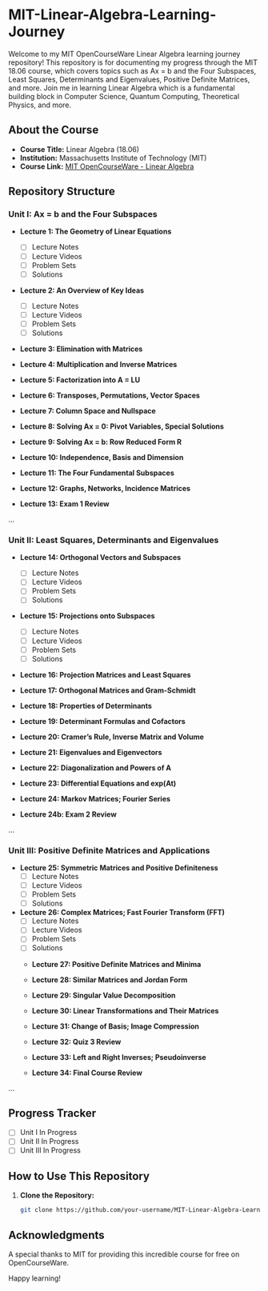 # MIT-Linear-Algebra-Learning-Journey

Welcome to my MIT OpenCourseWare Linear Algebra learning journey repository! This repository is for documenting my progress through the MIT 18.06 course, which covers topics such as Ax = b and the Four Subspaces, Least Squares, Determinants and Eigenvalues, Positive Definite Matrices, and more. Join me in learning Linear Algebra which is a fundamental building block in Computer Science, Quantum Computing, Theoretical Physics, and more.

## About the Course

- **Course Title:** Linear Algebra (18.06)
- **Institution:** Massachusetts Institute of Technology (MIT)
- **Course Link:** [MIT OpenCourseWare - Linear Algebra](https://ocw.mit.edu/courses/18-06sc-linear-algebra-fall-2011/pages/syllabus/)

## Repository Structure

### Unit I: Ax = b and the Four Subspaces
- **Lecture 1: The Geometry of Linear Equations**
  - [ ] Lecture Notes
  - [ ] Lecture Videos
  - [ ] Problem Sets
  - [ ] Solutions

- **Lecture 2: An Overview of Key Ideas**
  - [ ] Lecture Notes
  - [ ] Lecture Videos
  - [ ] Problem Sets
  - [ ] Solutions

- **Lecture 3: Elimination with Matrices**


- **Lecture 4: Multiplication and Inverse Matrices**

  
- **Lecture 5: Factorization into A = LU**

  
- **Lecture 6: Transposes, Permutations, Vector Spaces**

  
- **Lecture 7: Column Space and Nullspace**

  
- **Lecture 8: Solving Ax = 0: Pivot Variables, Special Solutions**

  
- **Lecture 9: Solving Ax = b: Row Reduced Form R**

  
- **Lecture 10: Independence, Basis and Dimension**

  
- **Lecture 11: The Four Fundamental Subspaces**

  
- **Lecture 12: Graphs, Networks, Incidence Matrices**

  
- **Lecture 13: Exam 1 Review**
        
...

### Unit II: Least Squares, Determinants and Eigenvalues
- **Lecture 14: Orthogonal Vectors and Subspaces**
  - [ ] Lecture Notes
  - [ ] Lecture Videos
  - [ ] Problem Sets
  - [ ] Solutions

- **Lecture 15: Projections onto Subspaces**
  - [ ] Lecture Notes
  - [ ] Lecture Videos
  - [ ] Problem Sets
  - [ ] Solutions

- **Lecture 16: Projection Matrices and Least Squares**

  
- **Lecture 17: Orthogonal Matrices and Gram-Schmidt**

  
- **Lecture 18: Properties of Determinants**

  
- **Lecture 19: Determinant Formulas and Cofactors**

  
- **Lecture 20: Cramer’s Rule, Inverse Matrix and Volume**

  
- **Lecture 21: Eigenvalues and Eigenvectors**

  
- **Lecture 22: Diagonalization and Powers of A**

  
- **Lecture 23: Differential Equations and exp(At)**

  
- **Lecture 24: Markov Matrices; Fourier Series**

  
- **Lecture 24b: Exam 2 Review**	

...

### Unit III: Positive Definite Matrices and Applications
- **Lecture 25: Symmetric Matrices and Positive Definiteness**
  - [ ] Lecture Notes
  - [ ] Lecture Videos
  - [ ] Problem Sets
  - [ ] Solutions

- **Lecture 26: Complex Matrices; Fast Fourier Transform (FFT)**
  - [ ] Lecture Notes
  - [ ] Lecture Videos
  - [ ] Problem Sets
  - [ ] Solutions
 
  - **Lecture 27: Positive Definite Matrices and Minima**
 
    
  - **Lecture 28: Similar Matrices and Jordan Form**
 
    
  - **Lecture 29: Singular Value Decomposition**
 
    
  - **Lecture 30: Linear Transformations and Their Matrices**
 
    
  - **Lecture 31: Change of Basis; Image Compression**
 
    
  - **Lecture 32: Quiz 3 Review**
 
    
  - **Lecture 33: Left and Right Inverses; Pseudoinverse**
 
    
  - **Lecture 34: Final Course Review**

...

## Progress Tracker

- [ ] Unit I In Progress
- [ ] Unit II In Progress
- [ ] Unit III In Progress

## How to Use This Repository

1. **Clone the Repository:**
   ```bash
   git clone https://github.com/your-username/MIT-Linear-Algebra-Learning.git

## Acknowledgments
A special thanks to MIT for providing this incredible course for free on OpenCourseWare.

Happy learning!
